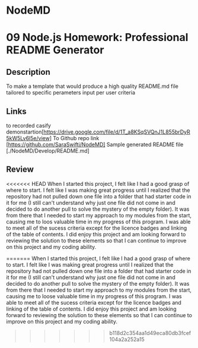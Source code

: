 # NodeMD
# 09 Node.js Homework: Professional README Generator

## Description
To make a template that would produce a high quality README.md file tailored to specific perameters input per user criteria

## Links
to recorded casify demonstartion[https://drive.google.com/file/d/1T_a8KSqSVQnJ1L855brDyR5kW5Lv6l5e/view]
To Github repo link [https://github.com/SaraSwifti/NodeMD]
Sample generated README file [./NodeMD/Develop/README.md]

## Review
<<<<<<< HEAD
When I started this project, I felt like I had a good grasp of where to start. I felt like I was making great progress until I realized that the repository had not pulled down one file into a folder that had starter code in it for me (I still can't understand why just one file did not come in and decided to do another pull to solve the mystery of the empty folder). It was from there that I needed to start my approach to my modules from the start, causing me to loos valuable time in my progress of this program. I was able to meet all of the sucess criteria except for the licence badges and linking of the table of contents. I did enjoy this project and am looking forward to reviewing the solution to these elements so that I can continue to improve on this project and my coding ability. 


=======
When I started this project, I felt like I had a good grasp of where to start. I felt like I was making great progress until I realized that the repository had not pulled down one file into a folder that had starter code in it for me (I still can't understand why just one file did not come in and decided to do another pull to solve the mystery of the empty folder). It was from there that I needed to start my approach to my modules from the start, causing me to loose valuable time in my progress of this program. I was able to meet all of the sucess criteria except for the licence badges and linking of the table of contents. I did enjoy this project and am looking forward to reviewing the solution to these elements so that I can continue to improve on this project and my coding ability. 
>>>>>>> b118d2c354aa1d49eca80db3fcef104a2a252a15
